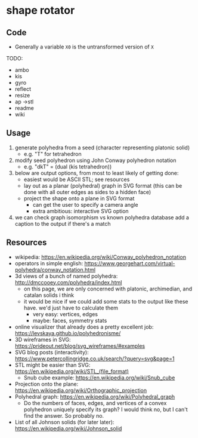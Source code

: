 # shape rotator

## Code
- Generally a variable `X0` is the untransformed version of `X`

TODO: 

- ambo
- kis
- gyro
- reflect
- resize
- ap ->stl
- readme
- wiki

## Usage
1. generate polyhedra from a seed (character representing platonic solid)
    - e.g. "T" for tetrahedron
2. modify seed polyhedron using John Conway polyhedron notation 
    - e.g. "dkT" = (dual (kis tetrahedron))
3. below are output options, from most to least likely of getting done:
    - easiest would be ASCII STL; see resources
    - lay out as a planar (polyhedral) graph in SVG format (this can be done with all outer edges as sides to a hidden face)
    - project the shape onto a plane in SVG format 
        - can get the user to specify a camera angle
        - extra ambitious: interactive SVG option
4. we can check graph isomorphism vs known polyhedra database add a caption to the output if there's a match

## Resources

- wikipedia: https://en.wikipedia.org/wiki/Conway_polyhedron_notation
- operators in simple english: https://www.georgehart.com/virtual-polyhedra/conway_notation.html
- 3d views of a bunch of named polyhedra: http://dmccooey.com/polyhedra/index.html
    - on this page, we are only concerned with platonic, archimedian, and catalan solids i think
    - it would be nice if we could add some stats to the output like these have. we'd just have to calculate them
        - very easy: vertices, edges
        - maybe: faces, symmetry stats
- online visualizer that already does a pretty excellent job: https://levskaya.github.io/polyhedronisme/
- 3D wireframes in SVG: https://prideout.net/blog/svg_wireframes/#examples
- SVG blog posts (interactivity): https://www.petercollingridge.co.uk/search/?query=svg&page=1
- STL might be easier than SVG: https://en.wikipedia.org/wiki/STL_(file_format)
    - Snub cube example: https://en.wikipedia.org/wiki/Snub_cube
- Projection onto the plane: https://en.wikipedia.org/wiki/Orthographic_projection
- Polyhedral graph: https://en.wikipedia.org/wiki/Polyhedral_graph
    - Do the numbers of faces, edges, and vertices of a convex polyhedron uniquely specify its graph? I would think no, but I can't find the answer. So probably no.
- List of all Johnson solids (for later later): https://en.wikipedia.org/wiki/Johnson_solid
